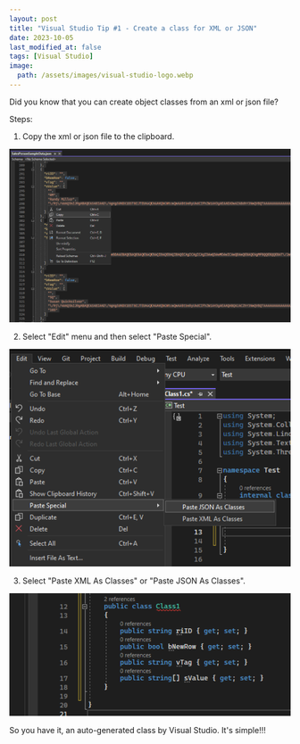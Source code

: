```yaml
---
layout: post
title: "Visual Studio Tip #1 - Create a class for XML or JSON"
date: 2023-10-05
last_modified_at: false
tags: [Visual Studio]
image:
  path: /assets/images/visual-studio-logo.webp
---
```


Did you know that you can create object classes from an xml or json file?

Steps:

1. Copy the xml or json file to the clipboard.

![Copy to clipboard](/assets/2023/10/05/CopyToClipboard.png)

2. Select "Edit" menu and then select "Paste Special".

![Paste special](/assets/2023/10/05/PasteSpecial.png)

3. Select "Paste XML As Classes" or "Paste JSON As Classes".

![Result](/assets/2023/10/05/Result.png)

So you have it, an auto-generated class by Visual Studio. It's simple!!!
